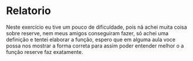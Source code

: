 # Relatorio

Neste exercício eu tive um pouco de dificuldade, pois nã achei muita coisa sobre reserve, nem meus amigos 
conseguiram fazer, só achei uma definição e tentei elaborar a função, espero que em alguma aula voce possa 
nos mostrar a forma correta para assim poder entender melhor o a função reserve faz exatamente.
